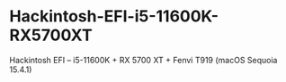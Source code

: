 # Hackintosh-EFI-i5-11600K-RX5700XT
Hackintosh EFI – i5-11600K + RX 5700 XT + Fenvi T919 (macOS Sequoia 15.4.1)

